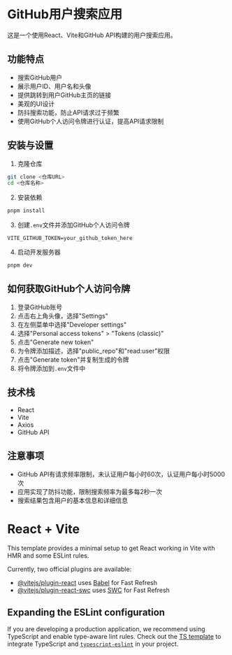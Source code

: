 # GitHub用户搜索应用

这是一个使用React、Vite和GitHub API构建的用户搜索应用。

## 功能特点

- 搜索GitHub用户
- 展示用户ID、用户名和头像
- 提供跳转到用户GitHub主页的链接
- 美观的UI设计
- 防抖搜索功能，防止API请求过于频繁
- 使用GitHub个人访问令牌进行认证，提高API请求限制

## 安装与设置

1. 克隆仓库
```bash
git clone <仓库URL>
cd <仓库名称>
```

2. 安装依赖
```bash
pnpm install
```

3. 创建`.env`文件并添加GitHub个人访问令牌
```
VITE_GITHUB_TOKEN=your_github_token_here
```

4. 启动开发服务器
```bash
pnpm dev
```

## 如何获取GitHub个人访问令牌

1. 登录GitHub账号
2. 点击右上角头像，选择"Settings"
3. 在左侧菜单中选择"Developer settings"
4. 选择"Personal access tokens" > "Tokens (classic)"
5. 点击"Generate new token"
6. 为令牌添加描述，选择"public_repo"和"read:user"权限
7. 点击"Generate token"并复制生成的令牌
8. 将令牌添加到`.env`文件中

## 技术栈

- React
- Vite
- Axios
- GitHub API

## 注意事项

- GitHub API有请求频率限制，未认证用户每小时60次，认证用户每小时5000次
- 应用实现了防抖功能，限制搜索频率为最多每2秒一次
- 搜索结果包含用户的基本信息和详细信息

# React + Vite

This template provides a minimal setup to get React working in Vite with HMR and some ESLint rules.

Currently, two official plugins are available:

- [@vitejs/plugin-react](https://github.com/vitejs/vite-plugin-react/blob/main/packages/plugin-react/README.md) uses [Babel](https://babeljs.io/) for Fast Refresh
- [@vitejs/plugin-react-swc](https://github.com/vitejs/vite-plugin-react-swc) uses [SWC](https://swc.rs/) for Fast Refresh

## Expanding the ESLint configuration

If you are developing a production application, we recommend using TypeScript and enable type-aware lint rules. Check out the [TS template](https://github.com/vitejs/vite/tree/main/packages/create-vite/template-react-ts) to integrate TypeScript and [`typescript-eslint`](https://typescript-eslint.io) in your project.
